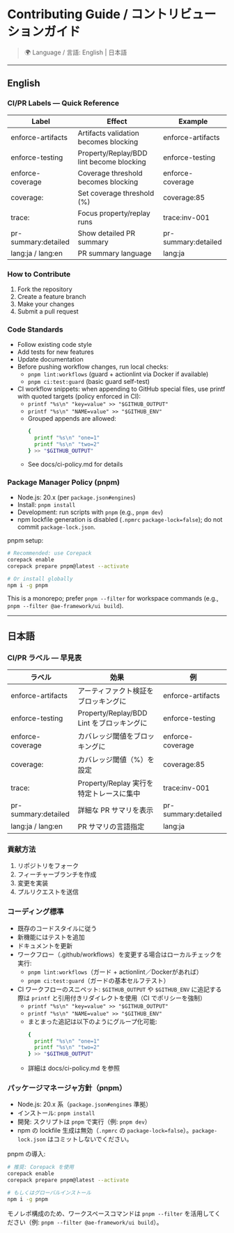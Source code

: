 # Contributing Guide / コントリビューションガイド

> 🌍 Language / 言語: English | 日本語

---

## English

### CI/PR Labels — Quick Reference
| Label | Effect | Example |
|---|---|---|
| enforce-artifacts | Artifacts validation becomes blocking | enforce-artifacts |
| enforce-testing | Property/Replay/BDD lint become blocking | enforce-testing |
| enforce-coverage | Coverage threshold becomes blocking | enforce-coverage |
| coverage:<pct> | Set coverage threshold (%) | coverage:85 |
| trace:<id> | Focus property/replay runs | trace:inv-001 |
| pr-summary:detailed | Show detailed PR summary | pr-summary:detailed |
| lang:ja / lang:en | PR summary language | lang:ja |

### How to Contribute
1. Fork the repository
2. Create a feature branch
3. Make your changes
4. Submit a pull request

### Code Standards
- Follow existing code style
- Add tests for new features
- Update documentation
 - Before pushing workflow changes, run local checks:
   - `pnpm lint:workflows` (guard + actionlint via Docker if available)
   - `pnpm ci:test:guard` (basic guard self-test)
 - CI workflow snippets: when appending to GitHub special files, use printf with quoted targets (policy enforced in CI):
   - `printf "%s\n" "key=value" >> "$GITHUB_OUTPUT"`
   - `printf "%s\n" "NAME=value" >> "$GITHUB_ENV"`
   - Grouped appends are allowed:
     ```bash
     {
       printf "%s\n" "one=1"
       printf "%s\n" "two=2"
     } >> "$GITHUB_OUTPUT"
     ```
   - See docs/ci-policy.md for details

### Package Manager Policy (pnpm)
- Node.js: 20.x (per `package.json#engines`)
- Install: `pnpm install`
- Development: run scripts with `pnpm` (e.g., `pnpm dev`)
- npm lockfile generation is disabled (`.npmrc` `package-lock=false`); do not commit `package-lock.json`.

pnpm setup:
```bash
# Recommended: use Corepack
corepack enable
corepack prepare pnpm@latest --activate

# Or install globally
npm i -g pnpm
```

This is a monorepo; prefer `pnpm --filter` for workspace commands (e.g., `pnpm --filter @ae-framework/ui build`).

---

## 日本語

### CI/PR ラベル — 早見表
| ラベル | 効果 | 例 |
|---|---|---|
| enforce-artifacts | アーティファクト検証をブロッキングに | enforce-artifacts |
| enforce-testing | Property/Replay/BDD Lint をブロッキングに | enforce-testing |
| enforce-coverage | カバレッジ閾値をブロッキングに | enforce-coverage |
| coverage:<pct> | カバレッジ閾値（%）を設定 | coverage:85 |
| trace:<id> | Property/Replay 実行を特定トレースに集中 | trace:inv-001 |
| pr-summary:detailed | 詳細な PR サマリを表示 | pr-summary:detailed |
| lang:ja / lang:en | PR サマリの言語指定 | lang:ja |

### 貢献方法
1. リポジトリをフォーク
2. フィーチャーブランチを作成
3. 変更を実装
4. プルリクエストを送信

### コーディング標準
- 既存のコードスタイルに従う
- 新機能にはテストを追加
- ドキュメントを更新
 - ワークフロー（.github/workflows）を変更する場合はローカルチェックを実行:
   - `pnpm lint:workflows`（ガード + actionlint／Dockerがあれば）
   - `pnpm ci:test:guard`（ガードの基本セルフテスト）
 - CI ワークフローのスニペット: `$GITHUB_OUTPUT` や `$GITHUB_ENV` に追記する際は `printf` と引用付きリダイレクトを使用（CI でポリシーを強制）
   - `printf "%s\n" "key=value" >> "$GITHUB_OUTPUT"`
   - `printf "%s\n" "NAME=value" >> "$GITHUB_ENV"`
   - まとまった追記は以下のようにグループ化可能:
     ```bash
     {
       printf "%s\n" "one=1"
       printf "%s\n" "two=2"
     } >> "$GITHUB_OUTPUT"
     ```
   - 詳細は docs/ci-policy.md を参照

### パッケージマネージャ方針（pnpm）
- Node.js: 20.x 系（`package.json#engines` 準拠）
- インストール: `pnpm install`
- 開発: スクリプトは `pnpm` で実行（例: `pnpm dev`）
- npm の lockfile 生成は無効（`.npmrc` の `package-lock=false`）。`package-lock.json` はコミットしないでください。

pnpm の導入:
```bash
# 推奨: Corepack を使用
corepack enable
corepack prepare pnpm@latest --activate

# もしくはグローバルインストール
npm i -g pnpm
```

モノレポ構成のため、ワークスペースコマンドは `pnpm --filter` を活用してください（例: `pnpm --filter @ae-framework/ui build`）。
